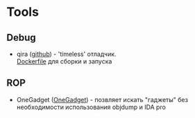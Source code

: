 # Tools
## Debug
+ qira ([github](https://github.com/geohot/qira)) - 'timeless' отладчик.  
[Dockerfile](./tools/qira/) для сборки и запуска

## ROP
+ OneGadget ([OneGadget](https://github.com/david942j/one_gadget)) - позвляет искать "гаджеты" без необходимости использования objdump и IDA pro
